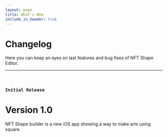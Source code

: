 ```yaml
---
layout: page
title: What's New
include_in_header: true
---
```


# Changelog
Here you can keep an eyes on last features and bug fixes of NFT Shape Editor.
________
<br>

### `Initial Release`
# **Version 1.0**
NFT Shape builder is a new iOS app showing a way to make arts using square. 

<br>
